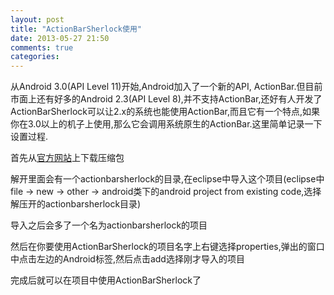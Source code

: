 ```yaml
---
layout: post
title: "ActionBarSherlock使用"
date: 2013-05-27 21:50
comments: true
categories: 
---
```


从Android 3.0(API Level 11)开始,Android加入了一个新的API, ActionBar.但目前市面上还有好多的Android 2.3(API Level 8),并不支持ActionBar,还好有人开发了ActionBarSherlock可以让2.x的系统也能使用ActionBar,而且它有一个特点,如果你在3.0以上的机子上使用,那么它会调用系统原生的ActionBar.这里简单记录一下设置过程.

首先从[官方网站](http://actionbarsherlock.com/)上下载压缩包

解开里面会有一个actionbarsherlock的目录,在eclipse中导入这个项目(eclipse中file -> new -> other -> android类下的android project from existing code,选择解压开的actionbarsherlock目录)

导入之后会多了一个名为actionbarsherlock的项目

然后在你要使用ActionBarSherlock的项目名字上右键选择properties,弹出的窗口中点击左边的Android标签,然后点击add选择刚才导入的项目

完成后就可以在项目中使用ActionBarSherlock了
